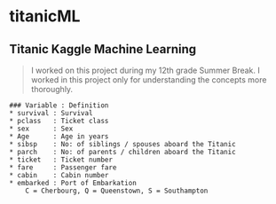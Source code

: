 # titanicML
## Titanic Kaggle Machine Learning

>I worked on this project during my 12th grade Summer Break.
>I worked in this project only for understanding the concepts more thoroughly.

```
### Variable : Definition
* survival : Survival
* pclass   : Ticket class
* sex      : Sex
* Age      : Age in years
* sibsp    : No: of siblings / spouses aboard the Titanic
* parch    : No: of parents / children aboard the Titanic
* ticket   : Ticket number
* fare     : Passenger fare
* cabin    : Cabin number
* embarked : Port of Embarkation       
    C = Cherbourg, Q = Queenstown, S = Southampton
```
